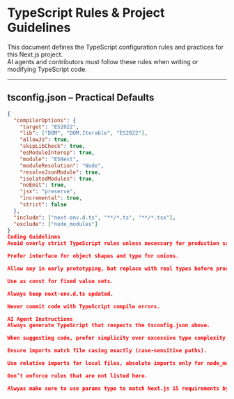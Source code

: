 # TypeScript Rules & Project Guidelines

This document defines the TypeScript configuration rules and practices for this Next.js project.  
AI agents and contributors must follow these rules when writing or modifying TypeScript code.

---

## tsconfig.json – Practical Defaults
```json
{
  "compilerOptions": {
    "target": "ES2022",
    "lib": ["DOM", "DOM.Iterable", "ES2022"],
    "allowJs": true,
    "skipLibCheck": true,
    "esModuleInterop": true,
    "module": "ESNext",
    "moduleResolution": "Node",
    "resolveJsonModule": true,
    "isolatedModules": true,
    "noEmit": true,
    "jsx": "preserve",
    "incremental": true,
    "strict": false
  },
  "include": ["next-env.d.ts", "**/*.ts", "**/*.tsx"],
  "exclude": ["node_modules"]
}
Coding Guidelines
Avoid overly strict TypeScript rules unless necessary for production safety.

Prefer interface for object shapes and type for unions.

Allow any in early prototyping, but replace with real types before production.

Use as const for fixed value sets.

Always keep next-env.d.ts updated.

Never commit code with TypeScript compile errors.

AI Agent Instructions
Always generate TypeScript that respects the tsconfig.json above.

When suggesting code, prefer simplicity over excessive type complexity.

Ensure imports match file casing exactly (case-sensitive paths).

Use relative imports for local files, absolute imports only for node_modules.

Don’t enforce rules that are not listed here.

Alwyas make sure to use params type to match Next.js 15 requirements by making it a Promise
